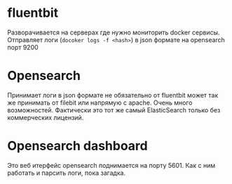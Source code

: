 # fluentbit

Разворачивается на серверах где нужно мониторить docker сервисы. Отправляет логи (`docoker logs -f <hash>`) в json формате на opensearch порт 9200

# Opensearch

Принимает логи в json формате не обязательно от fluentbit может так же принимать от filebit или напрямую с apache. Очень много возможностей. Фактически это тот же самый ElasticSearch только без коммерческих лицензий.

# Opensearch dashboard

Это веб итерфейс opensearch поднимается на порту 5601. Как с ним работать и парсить логи, пока загадка.
